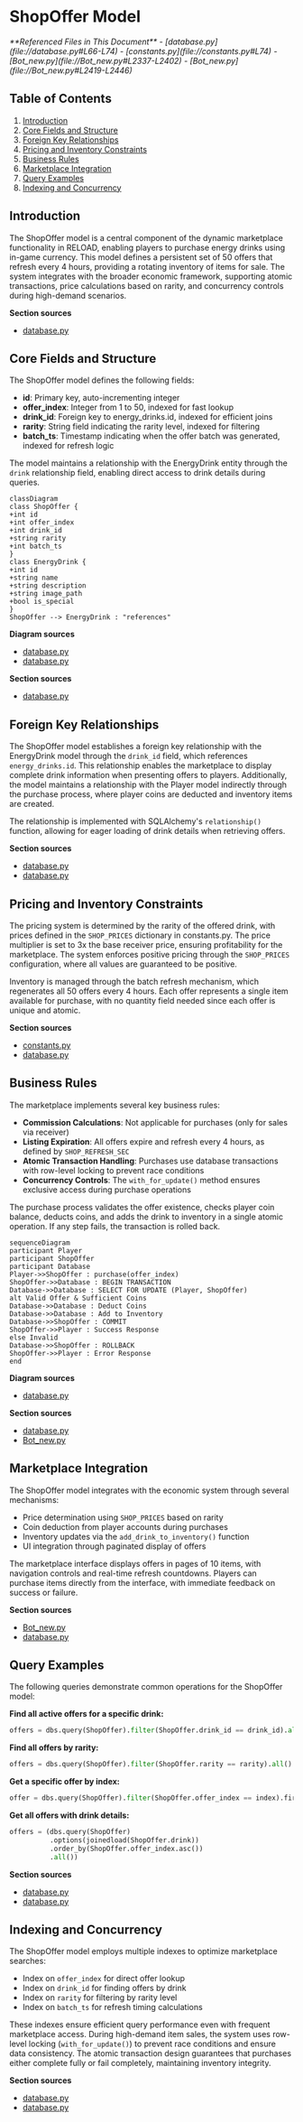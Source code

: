 # ShopOffer Model

<cite>
**Referenced Files in This Document**   
- [database.py](file://database.py#L66-L74)
- [constants.py](file://constants.py#L74)
- [Bot_new.py](file://Bot_new.py#L2337-L2402)
- [Bot_new.py](file://Bot_new.py#L2419-L2446)
</cite>

## Table of Contents
1. [Introduction](#introduction)
2. [Core Fields and Structure](#core-fields-and-structure)
3. [Foreign Key Relationships](#foreign-key-relationships)
4. [Pricing and Inventory Constraints](#pricing-and-inventory-constraints)
5. [Business Rules](#business-rules)
6. [Marketplace Integration](#marketplace-integration)
7. [Query Examples](#query-examples)
8. [Indexing and Concurrency](#indexing-and-concurrency)

## Introduction
The ShopOffer model is a central component of the dynamic marketplace functionality in RELOAD, enabling players to purchase energy drinks using in-game currency. This model defines a persistent set of 50 offers that refresh every 4 hours, providing a rotating inventory of items for sale. The system integrates with the broader economic framework, supporting atomic transactions, price calculations based on rarity, and concurrency controls during high-demand scenarios.

**Section sources**
- [database.py](file://database.py#L66-L74)

## Core Fields and Structure
The ShopOffer model defines the following fields:
- **id**: Primary key, auto-incrementing integer
- **offer_index**: Integer from 1 to 50, indexed for fast lookup
- **drink_id**: Foreign key to energy_drinks.id, indexed for efficient joins
- **rarity**: String field indicating the rarity level, indexed for filtering
- **batch_ts**: Timestamp indicating when the offer batch was generated, indexed for refresh logic

The model maintains a relationship with the EnergyDrink entity through the `drink` relationship field, enabling direct access to drink details during queries.

```mermaid
classDiagram
class ShopOffer {
+int id
+int offer_index
+int drink_id
+string rarity
+int batch_ts
}
class EnergyDrink {
+int id
+string name
+string description
+string image_path
+bool is_special
}
ShopOffer --> EnergyDrink : "references"
```

**Diagram sources**
- [database.py](file://database.py#L66-L74)
- [database.py](file://database.py#L40-L46)

**Section sources**
- [database.py](file://database.py#L66-L74)

## Foreign Key Relationships
The ShopOffer model establishes a foreign key relationship with the EnergyDrink model through the `drink_id` field, which references `energy_drinks.id`. This relationship enables the marketplace to display complete drink information when presenting offers to players. Additionally, the model maintains a relationship with the Player model indirectly through the purchase process, where player coins are deducted and inventory items are created.

The relationship is implemented with SQLAlchemy's `relationship()` function, allowing for eager loading of drink details when retrieving offers.

**Section sources**
- [database.py](file://database.py#L66-L74)
- [database.py](file://database.py#L40-L46)

## Pricing and Inventory Constraints
The pricing system is determined by the rarity of the offered drink, with prices defined in the `SHOP_PRICES` dictionary in constants.py. The price multiplier is set to 3x the base receiver price, ensuring profitability for the marketplace. The system enforces positive pricing through the `SHOP_PRICES` configuration, where all values are guaranteed to be positive.

Inventory is managed through the batch refresh mechanism, which regenerates all 50 offers every 4 hours. Each offer represents a single item available for purchase, with no quantity field needed since each offer is unique and atomic.

**Section sources**
- [constants.py](file://constants.py#L74)
- [database.py](file://database.py#L511-L542)

## Business Rules
The marketplace implements several key business rules:
- **Commission Calculations**: Not applicable for purchases (only for sales via receiver)
- **Listing Expiration**: All offers expire and refresh every 4 hours, as defined by `SHOP_REFRESH_SEC`
- **Atomic Transaction Handling**: Purchases use database transactions with row-level locking to prevent race conditions
- **Concurrency Controls**: The `with_for_update()` method ensures exclusive access during purchase operations

The purchase process validates the offer existence, checks player coin balance, deducts coins, and adds the drink to inventory in a single atomic operation. If any step fails, the transaction is rolled back.

```mermaid
sequenceDiagram
participant Player
participant ShopOffer
participant Database
Player->>ShopOffer : purchase(offer_index)
ShopOffer->>Database : BEGIN TRANSACTION
Database->>Database : SELECT FOR UPDATE (Player, ShopOffer)
alt Valid Offer & Sufficient Coins
Database->>Database : Deduct Coins
Database->>Database : Add to Inventory
Database->>ShopOffer : COMMIT
ShopOffer->>Player : Success Response
else Invalid
Database->>ShopOffer : ROLLBACK
ShopOffer->>Player : Error Response
end
```

**Diagram sources**
- [database.py](file://database.py#L511-L542)

**Section sources**
- [database.py](file://database.py#L511-L542)
- [Bot_new.py](file://Bot_new.py#L2419-L2446)

## Marketplace Integration
The ShopOffer model integrates with the economic system through several mechanisms:
- Price determination using `SHOP_PRICES` based on rarity
- Coin deduction from player accounts during purchases
- Inventory updates via the `add_drink_to_inventory()` function
- UI integration through paginated display of offers

The marketplace interface displays offers in pages of 10 items, with navigation controls and real-time refresh countdowns. Players can purchase items directly from the interface, with immediate feedback on success or failure.

**Section sources**
- [Bot_new.py](file://Bot_new.py#L2337-L2402)
- [database.py](file://database.py#L406-L434)

## Query Examples
The following queries demonstrate common operations for the ShopOffer model:

**Find all active offers for a specific drink:**
```python
offers = dbs.query(ShopOffer).filter(ShopOffer.drink_id == drink_id).all()
```

**Find all offers by rarity:**
```python
offers = dbs.query(ShopOffer).filter(ShopOffer.rarity == rarity).all()
```

**Get a specific offer by index:**
```python
offer = dbs.query(ShopOffer).filter(ShopOffer.offer_index == index).first()
```

**Get all offers with drink details:**
```python
offers = (dbs.query(ShopOffer)
          .options(joinedload(ShopOffer.drink))
          .order_by(ShopOffer.offer_index.asc())
          .all())
```

**Section sources**
- [database.py](file://database.py#L511-L542)
- [database.py](file://database.py#L432-L463)

## Indexing and Concurrency
The ShopOffer model employs multiple indexes to optimize marketplace searches:
- Index on `offer_index` for direct offer lookup
- Index on `drink_id` for finding offers by drink
- Index on `rarity` for filtering by rarity level
- Index on `batch_ts` for refresh timing calculations

These indexes ensure efficient query performance even with frequent marketplace access. During high-demand item sales, the system uses row-level locking (`with_for_update()`) to prevent race conditions and ensure data consistency. The atomic transaction design guarantees that purchases either complete fully or fail completely, maintaining inventory integrity.

**Section sources**
- [database.py](file://database.py#L66-L74)
- [database.py](file://database.py#L511-L542)